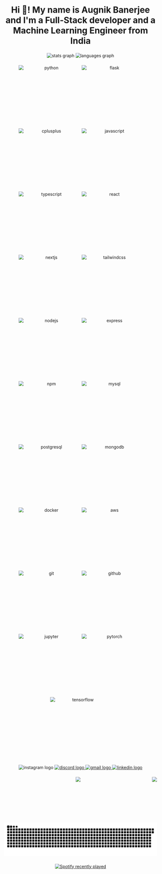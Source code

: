 <h1 align="center">Hi 👋! My name is Augnik Banerjee and I'm a Full-Stack developer and a Machine Learning Engineer from India</h1>

###

<div align="center">
  <img src="https://github-readme-stats.vercel.app/api?username=Augnik03&hide_title=false&hide_rank=false&show_icons=true&include_all_commits=true&count_private=true&disable_animations=false&theme=nightowl&locale=en&hide_border=true" height="150" alt="stats graph"  />
  <img src="https://github-readme-stats.vercel.app/api/top-langs?username=Augnik03&locale=en&hide_title=false&layout=compact&card_width=320&langs_count=5&theme=nightowl&hide_border=true" height="150" alt="languages graph"  />
</div>

###

<div align="center" style="display: flex; flex-wrap: wrap; justify-content: center; gap: 8px; align-items: center;">
  <img src="https://cdn.jsdelivr.net/gh/devicons/devicon/icons/python/python-original.svg" style="height: 200px !important; width: 200px !important;" alt="python" />
  <img src="https://cdn.jsdelivr.net/gh/devicons/devicon/icons/flask/flask-original.svg" style="height: 200px !important; width: 200px !important;" alt="flask" />
  <img src="https://cdn.jsdelivr.net/gh/devicons/devicon/icons/cplusplus/cplusplus-original.svg" style="height: 200px !important; width: 200px !important;" alt="cplusplus" />
  <img src="https://cdn.jsdelivr.net/gh/devicons/devicon/icons/javascript/javascript-original.svg" style="height: 200px !important; width: 200px !important;" alt="javascript" />
  <img src="https://cdn.jsdelivr.net/gh/devicons/devicon/icons/typescript/typescript-original.svg" style="height: 200px !important; width: 200px !important;" alt="typescript" />
  <img src="https://cdn.jsdelivr.net/gh/devicons/devicon/icons/react/react-original.svg" style="height: 200px !important; width: 200px !important;" alt="react" />
  <img src="https://cdn.jsdelivr.net/gh/devicons/devicon/icons/nextjs/nextjs-original.svg" style="height: 200px !important; width: 200px !important;" alt="nextjs" />
  <img src="https://cdn.jsdelivr.net/gh/devicons/devicon/icons/tailwindcss/tailwindcss-original-wordmark.svg" style="height: 200px !important; width: 200px !important;" alt="tailwindcss" />
  <img src="https://cdn.jsdelivr.net/gh/devicons/devicon/icons/nodejs/nodejs-original.svg" style="height: 200px !important; width: 200px !important;" alt="nodejs" />
  <img src="https://cdn.jsdelivr.net/gh/devicons/devicon/icons/express/express-original.svg" style="height: 200px !important; width: 200px !important;" alt="express" />
  <img src="https://cdn.jsdelivr.net/gh/devicons/devicon/icons/npm/npm-original-wordmark.svg" style="height: 200px !important; width: 200px !important;" alt="npm" />
  <img src="https://cdn.jsdelivr.net/gh/devicons/devicon/icons/mysql/mysql-original.svg" style="height: 200px !important; width: 200px !important;" alt="mysql" />
  <img src="https://cdn.jsdelivr.net/gh/devicons/devicon/icons/postgresql/postgresql-original.svg" style="height: 200px !important; width: 200px !important;" alt="postgresql" />
  <img src="https://cdn.jsdelivr.net/gh/devicons/devicon/icons/mongodb/mongodb-original.svg" style="height: 200px !important; width: 200px !important;" alt="mongodb" />
  <img src="https://cdn.jsdelivr.net/gh/devicons/devicon/icons/docker/docker-original.svg" style="height: 200px !important; width: 200px !important;" alt="docker" />
  <img src="https://cdn.jsdelivr.net/gh/devicons/devicon/icons/amazonwebservices/amazonwebservices-line-wordmark.svg" style="height: 200px !important; width: 200px !important;" alt="aws" />
  <img src="https://cdn.jsdelivr.net/gh/devicons/devicon/icons/git/git-original.svg" style="height: 200px !important; width: 200px !important;" alt="git" />
  <img src="https://cdn.jsdelivr.net/gh/devicons/devicon/icons/github/github-original.svg" style="height: 200px !important; width: 200px !important;" alt="github" />
  <img src="https://cdn.jsdelivr.net/gh/devicons/devicon/icons/jupyter/jupyter-original.svg" style="height: 200px !important; width: 200px !important;" alt="jupyter" />
  <img src="https://cdn.jsdelivr.net/gh/devicons/devicon/icons/pytorch/pytorch-original.svg" style="height: 200px !important; width: 200px !important;" alt="pytorch" />
  <img src="https://cdn.jsdelivr.net/gh/devicons/devicon/icons/tensorflow/tensorflow-original.svg" style="height: 200px !important; width: 200px !important;" alt="tensorflow" />
</div>

###

<div align="center">
  <img src="https://raw.githubusercontent.com/maurodesouza/profile-readme-generator/master/src/assets/icons/social/instagram/default.svg" width="47" height="35" alt="instagram logo"  />
  <a href="discordapp.com/users/phox2458" target="_blank">
    <img src="https://raw.githubusercontent.com/maurodesouza/profile-readme-generator/master/src/assets/icons/social/discord/default.svg" width="47" height="35" alt="discord logo"  />
  </a>
  <a href="shresnik2004@gmail.com" target="_blank">
    <img src="https://raw.githubusercontent.com/maurodesouza/profile-readme-generator/master/src/assets/icons/social/gmail/default.svg" width="47" height="35" alt="gmail logo"  />
  </a>
  <a href="www.linkedin.com/in/augnik-banerjee" target="_blank">
    <img src="https://raw.githubusercontent.com/maurodesouza/profile-readme-generator/master/src/assets/icons/social/linkedin/default.svg" width="47" height="35" alt="linkedin logo"  />
  </a>
</div>

###

<img align="right" height="150" src="https://media.giphy.com/media/MDJ9IbxxvDUQM/giphy.gif?cid=790b76114gjvttfviuf44sjjvcl5vhrsfjjacthy4u50t8cu&ep=v1_gifs_trending&rid=giphy.gif&ct=g"  />

###

<div align="center">
  <img src="https://profile-counter.glitch.me/Augnik03/count.svg?"  />
</div>

###

<br clear="both">

<img src="https://raw.githubusercontent.com/Augnik03/Augnik03/output/snake.svg" alt="Snake animation" />

###

<div align="center">
  <a href="https://open.spotify.com/user/b3yb5peotuf58g2qjgrzfahff">
    <img src="https://spotify-recently-played-readme.vercel.app/api?user=b3yb5peotuf58g2qjgrzfahff&count=5&unique=false" alt="Spotify recently played"  />
  </a>
</div>
